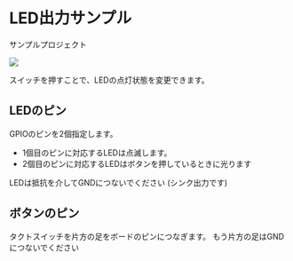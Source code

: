# LED出力サンプル

サンプルプロジェクト

![](https://i.imgur.com/as7Iity.jpeg)

スイッチを押すことで、LEDの点灯状態を変更できます。

## LEDのピン

GPIOのピンを2個指定します。

- 1個目のピンに対応するLEDは点滅します。
- 2個目のピンに対応するLEDはボタンを押しているときに光ります

LEDは抵抗を介してGNDにつないでください
(シンク出力です)

## ボタンのピン

タクトスイッチを片方の足をボードのピンにつなぎます。
もう片方の足はGNDにつないでください
